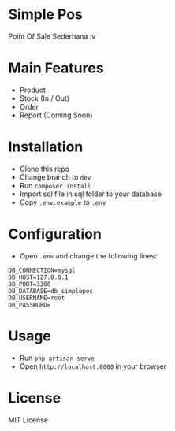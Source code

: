 # Simple Pos

Point Of Sale Sederhana :v

# Main Features
- Product
- Stock (In / Out)
- Order
- Report (Coming Soon)


# Installation
- Clone this repo
- Change branch to `dev`
- Run `composer install`
- Import sql file in sql folder to your database
- Copy `.env.example` to `.env`

# Configuration
- Open `.env` and change the following lines:
```
DB_CONNECTION=mysql
DB_HOST=127.0.0.1
DB_PORT=3306
DB_DATABASE=db_simplepos
DB_USERNAME=root
DB_PASSWORD=
```



# Usage
- Run `php artisan serve`
- Open `http://localhost:8000` in your browser

# License
MIT License
